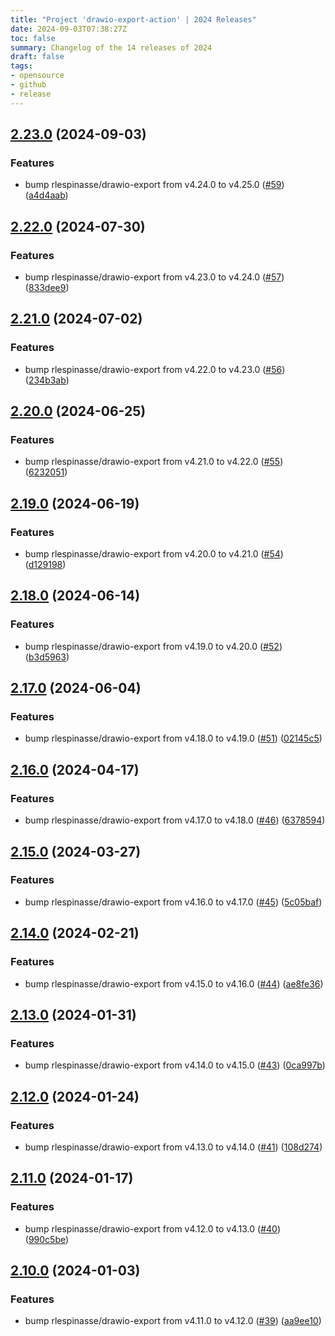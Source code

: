 ```yaml
---
title: "Project 'drawio-export-action' | 2024 Releases"
date: 2024-09-03T07:38:27Z
toc: false
summary: Changelog of the 14 releases of 2024
draft: false
tags:
- opensource
- github
- release
---
```

## [2.23.0](https://github.com/rlespinasse/drawio-export-action/compare/v2.22.0...v2.23.0) (2024-09-03)


### Features

* bump rlespinasse/drawio-export from v4.24.0 to v4.25.0 ([#59](https://github.com/rlespinasse/drawio-export-action/issues/59)) ([a4d4aab](https://github.com/rlespinasse/drawio-export-action/commit/a4d4aabb7906cee9f3d8d055587f96c95944574c))



## [2.22.0](https://github.com/rlespinasse/drawio-export-action/compare/v2.21.0...v2.22.0) (2024-07-30)


### Features

* bump rlespinasse/drawio-export from v4.23.0 to v4.24.0 ([#57](https://github.com/rlespinasse/drawio-export-action/issues/57)) ([833dee9](https://github.com/rlespinasse/drawio-export-action/commit/833dee9b5f6a5536d5b1eac589c83126967c2210))



## [2.21.0](https://github.com/rlespinasse/drawio-export-action/compare/v2.20.0...v2.21.0) (2024-07-02)


### Features

* bump rlespinasse/drawio-export from v4.22.0 to v4.23.0 ([#56](https://github.com/rlespinasse/drawio-export-action/issues/56)) ([234b3ab](https://github.com/rlespinasse/drawio-export-action/commit/234b3ab8348cb78ec6cac9137aa8595556ae468c))



## [2.20.0](https://github.com/rlespinasse/drawio-export-action/compare/v2.19.0...v2.20.0) (2024-06-25)


### Features

* bump rlespinasse/drawio-export from v4.21.0 to v4.22.0 ([#55](https://github.com/rlespinasse/drawio-export-action/issues/55)) ([6232051](https://github.com/rlespinasse/drawio-export-action/commit/62320516334283c56ae17f326b5841d8f8c135d1))



## [2.19.0](https://github.com/rlespinasse/drawio-export-action/compare/v2.18.0...v2.19.0) (2024-06-19)


### Features

* bump rlespinasse/drawio-export from v4.20.0 to v4.21.0 ([#54](https://github.com/rlespinasse/drawio-export-action/issues/54)) ([d129198](https://github.com/rlespinasse/drawio-export-action/commit/d1291985e1b211488b7d17a70eef078d913ac6d0))



## [2.18.0](https://github.com/rlespinasse/drawio-export-action/compare/v2.17.0...v2.18.0) (2024-06-14)


### Features

* bump rlespinasse/drawio-export from v4.19.0 to v4.20.0 ([#52](https://github.com/rlespinasse/drawio-export-action/issues/52)) ([b3d5963](https://github.com/rlespinasse/drawio-export-action/commit/b3d5963ad2f4fec72bfc6590c2c466fbe96779de))



## [2.17.0](https://github.com/rlespinasse/drawio-export-action/compare/v2.16.0...v2.17.0) (2024-06-04)


### Features

* bump rlespinasse/drawio-export from v4.18.0 to v4.19.0 ([#51](https://github.com/rlespinasse/drawio-export-action/issues/51)) ([02145c5](https://github.com/rlespinasse/drawio-export-action/commit/02145c50c8ce3dd2d82eb5f59f7103b858e6be09))



## [2.16.0](https://github.com/rlespinasse/drawio-export-action/compare/v2.15.0...v2.16.0) (2024-04-17)


### Features

* bump rlespinasse/drawio-export from v4.17.0 to v4.18.0 ([#46](https://github.com/rlespinasse/drawio-export-action/issues/46)) ([6378594](https://github.com/rlespinasse/drawio-export-action/commit/63785941373d590a2b0c84a9fa29c094503c1036))



## [2.15.0](https://github.com/rlespinasse/drawio-export-action/compare/v2.14.0...v2.15.0) (2024-03-27)


### Features

* bump rlespinasse/drawio-export from v4.16.0 to v4.17.0 ([#45](https://github.com/rlespinasse/drawio-export-action/issues/45)) ([5c05baf](https://github.com/rlespinasse/drawio-export-action/commit/5c05bafd15b6f50e657325673f5ed903629c1d6f))



## [2.14.0](https://github.com/rlespinasse/drawio-export-action/compare/v2.13.0...v2.14.0) (2024-02-21)


### Features

* bump rlespinasse/drawio-export from v4.15.0 to v4.16.0 ([#44](https://github.com/rlespinasse/drawio-export-action/issues/44)) ([ae8fe36](https://github.com/rlespinasse/drawio-export-action/commit/ae8fe368723fe0d9cf854b03ce4a4fdea4abd548))



## [2.13.0](https://github.com/rlespinasse/drawio-export-action/compare/v2.12.0...v2.13.0) (2024-01-31)


### Features

* bump rlespinasse/drawio-export from v4.14.0 to v4.15.0 ([#43](https://github.com/rlespinasse/drawio-export-action/issues/43)) ([0ca997b](https://github.com/rlespinasse/drawio-export-action/commit/0ca997b01f69e1426311f098e66f96b66d9127d3))



## [2.12.0](https://github.com/rlespinasse/drawio-export-action/compare/v2.11.0...v2.12.0) (2024-01-24)


### Features

* bump rlespinasse/drawio-export from v4.13.0 to v4.14.0 ([#41](https://github.com/rlespinasse/drawio-export-action/issues/41)) ([108d274](https://github.com/rlespinasse/drawio-export-action/commit/108d2746c0e25db4a4bc3bc1aab6673f8cead78d))



## [2.11.0](https://github.com/rlespinasse/drawio-export-action/compare/v2.10.0...v2.11.0) (2024-01-17)


### Features

* bump rlespinasse/drawio-export from v4.12.0 to v4.13.0 ([#40](https://github.com/rlespinasse/drawio-export-action/issues/40)) ([990c5be](https://github.com/rlespinasse/drawio-export-action/commit/990c5be70581f0fd06669386798060b5e7f82c79))



## [2.10.0](https://github.com/rlespinasse/drawio-export-action/compare/v2.9.0...v2.10.0) (2024-01-03)


### Features

* bump rlespinasse/drawio-export from v4.11.0 to v4.12.0 ([#39](https://github.com/rlespinasse/drawio-export-action/issues/39)) ([aa9ee10](https://github.com/rlespinasse/drawio-export-action/commit/aa9ee10105a5fc6e72d8afd4e2d426f81ad34ec8))



